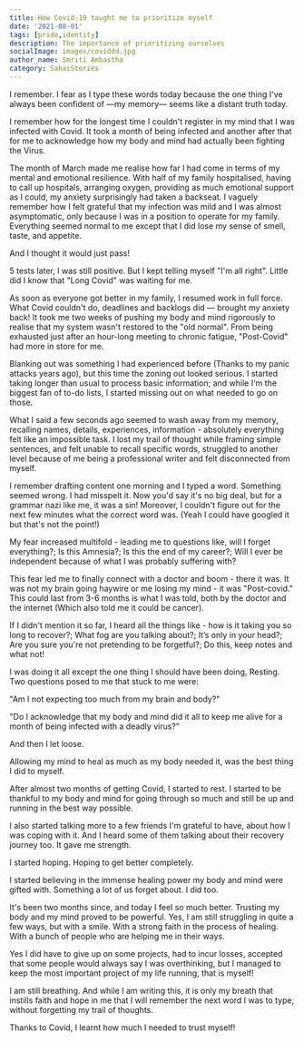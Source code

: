 ```yaml
---  
title: How Covid-19 taught me to prioritize myself
date: '2021-08-01'  
tags: [pride,identity]  
description: The importance of prioritizing ourselves  
socialImage: images/coviddd.jpg
author_name: Smriti Ambastha
category: SahaiStories
---  
```


I remember.  I fear as I type these words today because the one thing I've always been confident of —my memory— seems like a distant truth today.

I remember how for the longest time I couldn't register in my mind that I was infected with Covid. It took a month of being infected and another after that for me to acknowledge how my body and mind had actually been fighting the Virus. 

The month of March made me realise how far I had come in terms of my mental and emotional resilience. With half of my family hospitalised, having to call up hospitals, arranging oxygen, providing as much emotional support as I could, my anxiety surprisingly had taken a backseat. I vaguely remember how I felt grateful that my infection was mild and I was almost asymptomatic, only because I was in a position to operate for my family. Everything seemed normal to me except that I did lose my sense of smell, taste, and appetite. 

And I thought it would just pass!

5 tests later, I was still positive. But I kept telling myself "I'm all right". Little did I know that "Long Covid" was waiting for me. 

As soon as everyone got better in my family, I resumed work in full force. What Covid couldn't do, deadlines and backlogs did — brought my anxiety back! It took me two weeks of pushing my body and mind rigorously to realise that my system wasn't restored to the "old normal". From being exhausted just after an hour-long meeting to chronic fatigue, "Post-Covid" had more in store for me. 

Blanking out was something I had experienced before (Thanks to my panic attacks years ago), but this time the zoning out looked serious. I started taking longer than usual to process basic information; and while I'm the biggest fan of to-do lists, I started missing out on what needed to go on those. 

What I said a few seconds ago seemed to wash away from my memory, recalling names, details, experiences, information - absolutely everything felt like an impossible task. I lost my trail of thought while framing simple sentences, and felt unable to recall specific words, struggled to another level because of me being a professional writer and felt disconnected from myself. 

I remember drafting content one morning and I typed a word. Something seemed wrong. I had misspelt it. Now you'd say it's no big deal, but for a grammar nazi like me, it was a sin! Moreover, I couldn't figure out for the next few minutes what the correct word was. (Yeah I could have googled it but that's not the point!)

My fear increased multifold - leading me to questions like, will I forget everything?; Is this Amnesia?; Is this the end of my career?; Will I ever be independent because of what I was probably suffering with?

This fear led me to finally connect with a doctor and boom - there it was. It was not my brain going haywire or me losing my mind - it was "Post-covid." This could last from 3-6 months is what I was told, both by the doctor and the internet (Which also told me it could be cancer).

If I didn't mention it so far, I heard all the things like - how is it taking you so long to recover?; What  fog are you talking about?; It’s  only in your head?; Are  you sure you're not pretending to be forgetful?; Do  this, keep notes and what not!

I was doing it all except the one thing I should have been doing, Resting. Two questions posed to me that stuck to me were:

"Am I not expecting too much from my brain and body?"

"Do I acknowledge that my body and mind did it all to keep me alive for a month of being infected with a deadly virus?"

And then I let loose. 

Allowing my mind to heal as much as my body needed it, was the best thing I did to myself. 

After almost two months of getting Covid, I started to rest. I started to be thankful to my body and mind for going through so much and still be up and running in the best way possible. 

I also started talking more to a few friends I'm grateful to have, about how I was coping with it. And I heard some of them talking about their recovery journey too. It gave me strength. 

I started hoping. Hoping to get better completely. 

I started believing in the immense healing power my body and mind were gifted with. Something a lot of us forget about. I did too. 

It's been two months since, and today I feel so much better. Trusting my body and my mind proved to be powerful. Yes, I am still struggling in quite a few ways, but with a smile. With a strong faith in the process of healing. With a bunch of people who are helping me in their ways. 

Yes I did have to give up on some projects, had to incur losses, accepted that some people would always say I was overthinking, but I managed to keep the most important project of my life running, that is myself!

I am still breathing. And while I am writing this, it is only my breath that instills  faith and hope in me that I will remember the next word I was to type, without forgetting my trail of thoughts.

Thanks to Covid, I learnt how much I needed to trust myself! 
